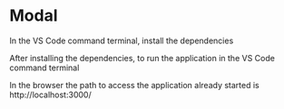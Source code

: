# Modal

In the VS Code command terminal, install the dependencies <!-- yarn install -->

After installing the dependencies, to run the application in the VS Code command terminal <!--yarn dev -->

In the browser the path to access the application already started is http://localhost:3000/
